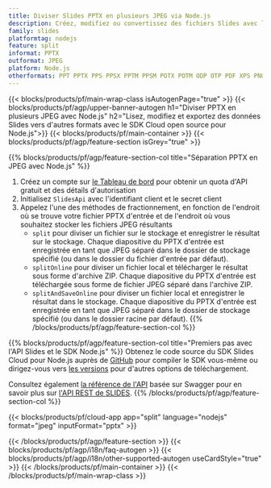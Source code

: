 ```yaml
---
title: Diviser Slides PPTX en plusieurs JPEG via Node.js
description: Créez, modifiez ou convertissez des fichiers Slides avec l'API REST et le SDK Node.js Open Source
family: slides
platformtag: nodejs
feature: split
informat: PPTX
outformat: JPEG
platform: Node.js
otherformats: PPT PPTX PPS PPSX PPTM PPSM POTX POTM ODP OTP PDF XPS PNG BMP TIFF SVG HTML5 GIF XAML
---
```


{{< blocks/products/pf/main-wrap-class isAutogenPage="true" >}}
{{< blocks/products/pf/agp/upper-banner-autogen h1="Diviser PPTX en plusieurs JPEG avec Node.js" h2="Lisez, modifiez et exportez des données Slides vers d'autres formats avec le SDK Cloud open source pour Node.js">}}
{{< blocks/products/pf/main-container >}}
{{< blocks/products/pf/agp/feature-section isGrey="true" >}}

{{% blocks/products/pf/agp/feature-section-col title="Séparation PPTX en JPEG avec Node.js" %}}
1. Créez un compte sur <a href="https://dashboard.aspose.cloud/">le Tableau de bord</a> pour obtenir un quota d'API gratuit et des détails d'autorisation
1. Initialisez ```SlidesApi``` avec l'identifiant client et le secret client
1. Appelez l'une des méthodes de fractionnement, en fonction de l'endroit où se trouve votre fichier PPTX d'entrée et de l'endroit où vous souhaitez stocker les fichiers JPEG résultants
    - ```split``` pour diviser un fichier sur le stockage et enregistrer le résultat sur le stockage. Chaque diapositive du PPTX d'entrée est enregistrée en tant que JPEG séparé dans le dossier de stockage spécifié (ou dans le dossier du fichier d'entrée par défaut).
    - ```splitOnline``` pour diviser un fichier local et télécharger le résultat sous forme d'archive ZIP. Chaque diapositive du PPTX d'entrée est téléchargée sous forme de fichier JPEG séparé dans l'archive ZIP.
    - ```splitAndSaveOnline``` pour diviser un fichier local et enregistrer le résultat dans le stockage. Chaque diapositive du PPTX d'entrée est enregistrée en tant que JPEG séparé dans le dossier de stockage spécifié (ou dans le dossier racine par défaut).
{{% /blocks/products/pf/agp/feature-section-col %}}

{{% blocks/products/pf/agp/feature-section-col title="Premiers pas avec l'API Slides et le SDK Node.js" %}}
Obtenez le code source du SDK Slides Cloud pour Node.js auprès de [GitHub](https://github.com/aspose-slides-cloud/aspose-slides-cloud-nodejs) pour compiler le SDK vous-même ou dirigez-vous vers [les versions](https://releases.aspose.cloud/) pour d'autres options de téléchargement.

Consultez également [la référence de l'API](https://apireference.aspose.cloud/slides/) basée sur Swagger pour en savoir plus sur [l'API REST de SLIDES](https://products.aspose.cloud/slides/curl/).
{{% /blocks/products/pf/agp/feature-section-col %}}

{{< blocks/products/pf/cloud-app app="split" language="nodejs" format="jpeg" inputFormat="pptx" >}}

{{< /blocks/products/pf/agp/feature-section >}}
{{< blocks/products/pf/agp/i18n/faq-autogen >}}
{{< blocks/products/pf/agp/i18n/other-supported-autogen useCardStyle="true" >}}
{{< /blocks/products/pf/main-container >}}
{{< /blocks/products/pf/main-wrap-class >}}